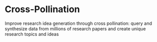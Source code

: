 # Cross-Pollination
Improve research idea generation through cross pollination: query and synthesize data from millions of research papers and create unique research topics and ideas
